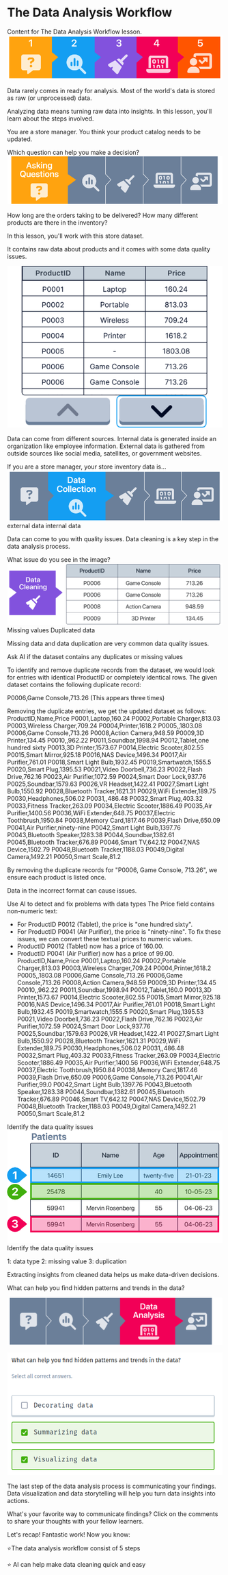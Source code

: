 # The Data Analysis Workflow

Content for The Data Analysis Workflow lesson.
![alt text](image-7.png)

Data rarely comes in ready for analysis. Most of the world's data is stored as raw (or unprocessed) data. 

Analyzing data means turning raw data into insights. In this lesson, you'll learn about the steps involved. 

You are a store manager. You think your product catalog needs to be updated.

Which question can help you make a decision?
![alt text](image-8.png)

How long are the orders taking to be delivered?
How many different products are there in the inventory?

In this lesson, you'll work with this store dataset. 

It contains raw data about products and it comes with some data quality issues. 

![alt text](image-9.png)

Data can come from different sources. Internal data is generated inside an organization like employee information. External data is gathered from outside sources like social media, satellites, or government websites. 

If you are a store manager, your store inventory data is…
![alt text](image-10.png)
external data
internal data

Data can come to you with quality issues. Data cleaning is a key step in the data analysis process.

What issue do you see in the image?
![alt text](image-11.png)
Missing values
Duplicated data

Missing data and data duplication are very common data quality issues.

Ask AI if the dataset contains any duplicates or missing values

To identify and remove duplicate records from the dataset, we would look for entries with identical ProductID or completely identical rows. 
The given dataset contains the following duplicate record:

P0006,Game Console,713.26 (This appears three times)

Removing the duplicate entries, we get the updated dataset as follows:
ProductID,Name,Price
P0001,Laptop,160.24
P0002,Portable Charger,813.03
P0003,Wireless Charger,709.24
P0004,Printer,1618.2
P0005,,1803.08
P0006,Game Console,713.26
P0008,Action Camera,948.59
P0009,3D Printer,134.45
P0010,,962.22
P0011,Soundbar,1998.94
P0012,Tablet,one hundred sixty
P0013,3D Printer,1573.67
P0014,Electric Scooter,802.55
P0015,Smart Mirror,925.18
P0016,NAS Device,1496.34
P0017,Air Purifier,761.01
P0018,Smart Light Bulb,1932.45
P0019,Smartwatch,1555.5
P0020,Smart Plug,1395.53
P0021,Video Doorbell,736.23
P0022,Flash Drive,762.16
P0023,Air Purifier,1072.59
P0024,Smart Door Lock,937.76
P0025,Soundbar,1579.63
P0026,VR Headset,1422.41
P0027,Smart Light Bulb,1550.92
P0028,Bluetooth Tracker,1621.31
P0029,WiFi Extender,189.75
P0030,Headphones,506.02
P0031,,486.48
P0032,Smart Plug,403.32
P0033,Fitness Tracker,263.09
P0034,Electric Scooter,1886.49
P0035,Air Purifier,1400.56
P0036,WiFi Extender,648.75
P0037,Electric Toothbrush,1950.84
P0038,Memory Card,1817.46
P0039,Flash Drive,650.09
P0041,Air Purifier,ninety-nine
P0042,Smart Light Bulb,1397.76
P0043,Bluetooth Speaker,1283.38
P0044,Soundbar,1382.61
P0045,Bluetooth Tracker,676.89
P0046,Smart TV,642.12
P0047,NAS Device,1502.79
P0048,Bluetooth Tracker,1188.03
P0049,Digital Camera,1492.21
P0050,Smart Scale,81.2

By removing the duplicate records for "P0006, Game Console, 713.26", we ensure each product is listed once.

Data in the incorrect format can cause issues.

Use AI to detect and fix problems with data types
The Price field contains non-numeric text:
- For ProductID P0012 (Tablet), the price is "one hundred sixty".
- For ProductID P0041 (Air Purifier), the price is "ninety-nine".
To fix these issues, we can convert these textual prices to numeric values.
- ProductID P0012 (Tablet) now has a price of 160.00.
- ProductID P0041 (Air Purifier) now has a price of 99.00.
ProductID,Name,Price
P0001,Laptop,160.24
P0002,Portable Charger,813.03
P0003,Wireless Charger,709.24
P0004,Printer,1618.2
P0005,,1803.08
P0006,Game Console,713.26
P0006,Game Console,713.26
P0008,Action Camera,948.59
P0009,3D Printer,134.45
P0010,,962.22
P0011,Soundbar,1998.94
P0012,Tablet,160.0
P0013,3D Printer,1573.67
P0014,Electric Scooter,802.55
P0015,Smart Mirror,925.18
P0016,NAS Device,1496.34
P0017,Air Purifier,761.01
P0018,Smart Light Bulb,1932.45
P0019,Smartwatch,1555.5
P0020,Smart Plug,1395.53
P0021,Video Doorbell,736.23
P0022,Flash Drive,762.16
P0023,Air Purifier,1072.59
P0024,Smart Door Lock,937.76
P0025,Soundbar,1579.63
P0026,VR Headset,1422.41
P0027,Smart Light Bulb,1550.92
P0028,Bluetooth Tracker,1621.31
P0029,WiFi Extender,189.75
P0030,Headphones,506.02
P0031,,486.48
P0032,Smart Plug,403.32
P0033,Fitness Tracker,263.09
P0034,Electric Scooter,1886.49
P0035,Air Purifier,1400.56
P0036,WiFi Extender,648.75
P0037,Electric Toothbrush,1950.84
P0038,Memory Card,1817.46
P0039,Flash Drive,650.09
P0006,Game Console,713.26
P0041,Air Purifier,99.0
P0042,Smart Light Bulb,1397.76
P0043,Bluetooth Speaker,1283.38
P0044,Soundbar,1382.61
P0045,Bluetooth Tracker,676.89
P0046,Smart TV,642.12
P0047,NAS Device,1502.79
P0048,Bluetooth Tracker,1188.03
P0049,Digital Camera,1492.21
P0050,Smart Scale,81.2

Identify the data quality issues
![alt text](image-12.png)
Identify the data quality issues

1: 
data type
2: 
missing value
3: 
duplication

Extracting insights from cleaned data helps us make data-driven decisions.

What can help you find hidden patterns and trends in the data?

![alt text](image-13.png)

![alt text](image-14.png)

The last step of the data analysis process is communicating your findings. Data visualization and data storytelling will help you turn data insights into actions.

What's your favorite way to communicate findings? Click on the comments to share your thoughts with your fellow learners.

Let's recap!
Fantastic work! Now you know:

⭐The data analysis workflow consist of 5 steps

⭐ AI can help make data cleaning quick and easy

